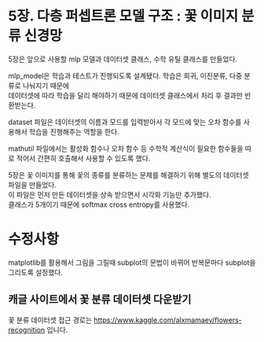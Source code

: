 # 5장. 다층 퍼셉트론 모델 구조 : 꽃 이미지 분류 신경망
5장은 앞으로 사용할 mlp 모델과 데이터셋 클래스, 수학 유틸 클래스를 만들었다.  
  
mlp_model은 학습과 테스트가 진행되도록 설계됐다. 학습은 회귀, 이진분류, 다중 분류로 나눠지기 때문에  
데이터셋에 따라 학습을 달리 해야하기 때문에 데이터셋 클래스에서 처리 후 결과만 반환받는다.
  
dataset 파일은 데이터셋의 이름과 모드를 입력받아서 각 모드에 맞는 오차 함수를 사용해서 학습을 진행해주는 역할을 한다.  
  
mathutil 파일에서는 활성화 함수나 오차 함수 등 수학적 계산식이 필요한 함수들을 따로 적어서 간편히 호출해서 사용할 수 있도록 했다.
  
5장은 꽃 이미지를 통해 꽃의 종류를 분류하는 문제를 해결하기 위해 별도의 데이터셋 파일을 만들었다.  
이 파일은 먼저 만든 데이터셋을 상속 받으면서 시각화 기능만 추가했다.  
클래스가 5개이기 때문에 softmax cross entropy를 사용했다.

# 수정사항
matplotlib를 활용해서 그림을 그릴때 subplot의 문법이 바뀌어 반복문마다 subplot을 그리도록 설정했다.


## 캐글 사이트에서 꽃 분류 데이터셋 다운받기
꽃 분류 데이터셋 접근 경로는 https://www.kaggle.com/alxmamaev/flowers-recognition 입니다.<br/>

